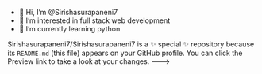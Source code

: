 - 👋 Hi, I’m @Sirishasurapaneni7
- 👀 I’m interested in full stack web development
- 🌱 I’m currently learning python

Sirishasurapaneni7/Sirishasurapaneni7 is a ✨ special ✨ repository because its `README.md` (this file) appears on your GitHub profile.
You can click the Preview link to take a look at your changes.
--->
